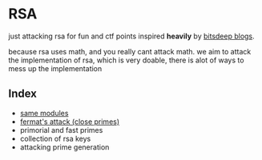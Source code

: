 # RSA
just attacking rsa for fun and ctf points inspired **heavily** by [bitsdeep blogs](https://bitsdeep.com/).     
     

because rsa uses math, and you really cant attack math. we aim to attack the implementation of rsa, which is very doable, there is alot of ways to mess up the implementation

## Index
- [same modules](./same-modules.md)
- [fermat's attack (close primes)](./fermet's-attack-(close-primes).md) 
- primorial and fast primes
- collection of rsa keys
- attacking prime generation 
